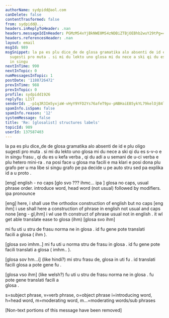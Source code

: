 ```yaml
---
authorName: sydpidd@aol.com
canDelete: false
contentTrasformed: false
from: sydpidd@...
headers.inReplyToHeader: .nan
headers.messageIdInHeader: PGMzMS4xYjBkNWE0MS4zNDBiZTBjOEBhb2wuY29tPg==
headers.referencesHeader: .nan
layout: email
msgId: 989
msgSnippet: la pa es plu dice_de de glosa gramatika alo absenti de id e plu oligo
  sugesti pro muta . si mi du lekto uno glosa mi du nece a ski qi du es   s-v-o e
  in singu
nextInTime: 990
nextInTopic: 0
numMessagesInTopic: 1
postDate: '1188726472'
prevInTime: 988
prevInTopic: 0
profile: sydpidd1926
replyTo: LIST
senderId: _-p1q3R3Im5yxjaW-vHyY9YFD2Ys76afeT9pv-pNBHaiEB5ykYL79kelOjB4lN8rIr0iJTD7
spamInfo.isSpam: false
spamInfo.reason: '12'
systemMessage: false
title: 'Re: [glosalist] structures labels'
topicId: 989
userId: 137587403
---
```


la pa es plu dice_de de glosa gramatika alo absenti de id e plu oligo  
sugesti pro muta . si mi du lekto uno glosa mi du nece a ski qi du es   s-v-o e in 
singu frasu , qi du es u kefa verba , qi du adi a u semani de u-ci  verba e plu 
hetero mini-ra . na posi face u glosa ma facili e ma klari e posi  dona plu 
grafo per u ma libe si singu grafo pe pa decide u pe auto stru sed pa  explika 
id a u proto .
 
[eng]
english - no caps
[glo  svo ???  ihmc... ipa  ]
glosa no caps, usual phrase order.   introduce word, head word  (not usual) 
followed by modifiers. ipa pronounce
 

[eng]
here, i shall use the orthodox construction of english but no  caps
[eng ihm]
i  use shall here a construction of phrase in english  not usual and caps 
none 
[eng - gl,ihm]
i wl use th construct of phrase  usual not in english . it wl get able 
translate ease to glosa (ihm)
[glosa  svo ihm]
 
mi fu uti u stru de frasu norma ne in glosa . id fu gene pote translati  
facili a glosa ( ihm ).
 
[glosa svo imhm..]
mi fu uti u norma stru de frasu   in glosa  . id fu gene pote facili 
translati  a glosa ( imhm.. ).
 
[glosa sov hm...i] (like hindi?)
mi stru frasu de, glosa in uti fu . id  translati facili  glosa a pote gene 
fu .
 
[glosa vso ihm] (like welsh?)
fu uti u stru de frasu norma ne in glosa .  fu pote gene translati facili a  
glosa  .
 
s=subject phrase, v=verb phrase, o=object phrase
i=introducing word,  h=head word, m=moderating word, m...=moderating 
words/sub  phrases



   


[Non-text portions of this message have been removed]



